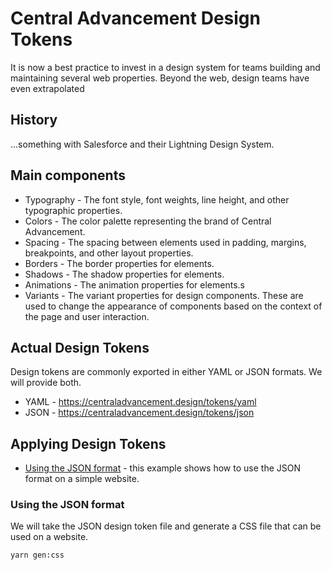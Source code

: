 # Central Advancement Design Tokens

It is now a best practice to invest in a design system for teams building and maintaining several web 
properties. Beyond the web, design teams have even extrapolated 

## History

...something with Salesforce and their Lightning Design System.

## Main components

- Typography - The font style, font weights, line height, and other typographic properties.
- Colors - The color palette representing the brand of Central Advancement.
- Spacing - The spacing between elements used in padding, margins, breakpoints, and other layout 
  properties.
- Borders - The border properties for elements.
- Shadows - The shadow properties for elements.
- Animations - The animation properties for elements.s
- Variants - The variant properties for design components. These are used to change the appearance of 
  components based on the context of the page and user interaction.

## Actual Design Tokens

Design tokens are commonly exported in either YAML or JSON formats. We will provide both.

- YAML - https://centraladvancement.design/tokens/yaml
- JSON - https://centraladvancement.design/tokens/json

## Applying Design Tokens

- [Using the JSON format](#using-the-json-format) - this example shows how to use the JSON format on 
  a simple website.

### Using the JSON format

We will take the JSON design token file and generate a CSS file that can be used on a website.

```bash
yarn gen:css
```

